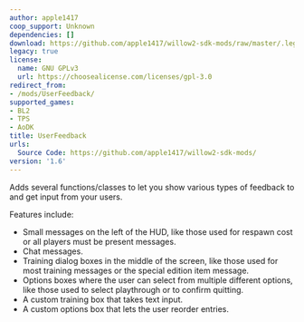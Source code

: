 ```yaml
---
author: apple1417
coop_support: Unknown
dependencies: []
download: https://github.com/apple1417/willow2-sdk-mods/raw/master/.legacy/UserFeedback.zip
legacy: true
license:
  name: GNU GPLv3
  url: https://choosealicense.com/licenses/gpl-3.0
redirect_from:
- /mods/UserFeedback/
supported_games:
- BL2
- TPS
- AoDK
title: UserFeedback
urls:
  Source Code: https://github.com/apple1417/willow2-sdk-mods/
version: '1.6'
---
```

Adds several functions/classes to let you show various types of feedback to and get input from your users.

Features include:
- Small messages on the left of the HUD, like those used for respawn cost or all players  must be present messages.
- Chat messages.
- Training dialog boxes in the middle of the screen, like those used for most training  messages or the special edition item message.
- Options boxes where the user can select from multiple different options, like those  used to select playthrough or to confirm quitting.
- A custom training box that takes text input.
- A custom options box that lets the user reorder entries.